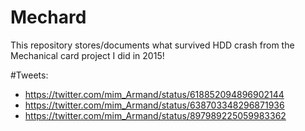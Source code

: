 # Mechard
This repository stores/documents what survived HDD crash from the Mechanical card project I did in 2015!




#Tweets:

- https://twitter.com/mim_Armand/status/618852094896902144
- https://twitter.com/mim_Armand/status/638703348296871936
- https://twitter.com/mim_Armand/status/897989225059983362
